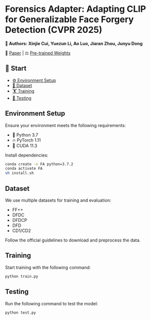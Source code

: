 # Forensics Adapter: Adapting CLIP for Generalizable Face Forgery Detection (CVPR 2025)
**👥 Authors: Xinjie Cui, Yuezun Li, Ao Luo, Jiaran Zhou, Junyu Dong**

📄 [Paper](https://arxiv.org/abs/2411.19715) | ⚖️ [Pre-trained Weights](XXXXX)

## 🚀 Start

- [⚙️ Environment Setup](#environment-setup)
- [📂 Dataset](#dataset)
- [🏋️ Training](#training)
- [🧪 Testing](#testing)

## Environment Setup
Ensure your environment meets the following requirements:

- 🐍 Python 3.7
- 🔥 PyTorch 1.11
- 🚀 CUDA 11.3

Install dependencies:

```bash
conda create -n FA python=3.7.2
conda activate FA
sh install.sh
```

## Dataset

We use multiple datasets for training and evaluation:

- FF++
- DFDC
- DFDCP
- DFD
- CD1/CD2

Follow the official guidelines to download and preprocess the data.

## Training

Start training with the following command:

```bash
python train.py 
```

## Testing

Run the following command to test the model:

```bash
python test.py 
```

